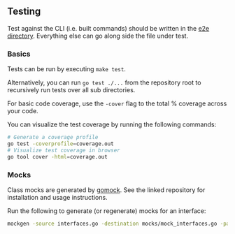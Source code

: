 ## Testing

Test against the CLI (i.e. built commands) should be written in the [e2e directory](e2e).
Everything else can go along side the file under test.

### Basics

Tests can be run by executing `make test`.

Alternatively, you can run `go test ./...` from the repository root to recursively run tests over all sub directories.

For basic code coverage, use the `-cover` flag to the total % coverage across your code.

You can visualize the test coverage by running the following commands:

```bash
# Generate a coverage profile
go test -coverprofile=coverage.out
# Visualize test coverage in browser
go tool cover -html=coverage.out
```

### Mocks

Class mocks are generated by [gomock](https://github.com/golang/mock).
See the linked repository for installation and usage instructions.

Run the following to generate (or regenerate) mocks for an interface:

```bash
mockgen -source interfaces.go -destination mocks/mock_interfaces.go -package mocks
```

